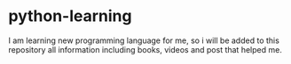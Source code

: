 # python-learning
I am learning new programming language for me, so i will be added to this repository all information including books, videos and post that helped me.
